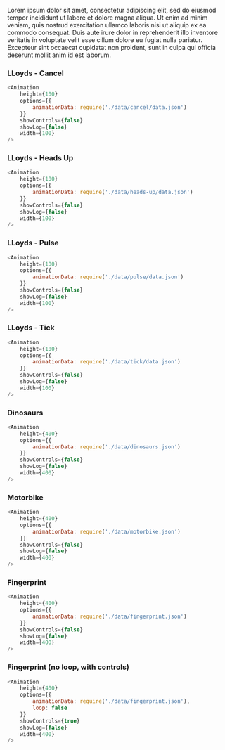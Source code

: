 Lorem ipsum dolor sit amet, consectetur adipiscing elit, sed do eiusmod tempor incididunt ut labore et dolore magna aliqua. Ut enim ad minim veniam, quis nostrud exercitation ullamco laboris nisi ut aliquip ex ea commodo consequat. Duis aute irure dolor in reprehenderit illo inventore veritatis in voluptate velit esse cillum dolore eu fugiat nulla pariatur. Excepteur sint occaecat cupidatat non proident, sunt in culpa qui officia deserunt mollit anim id est laborum.

### LLoyds - Cancel

```js
<Animation
    height={100}
    options={{
        animationData: require('./data/cancel/data.json')
    }}
    showControls={false}
    showLog={false}
    width={100}
/>
```

### LLoyds - Heads Up

```js
<Animation
    height={100}
    options={{
        animationData: require('./data/heads-up/data.json')
    }}
    showControls={false}
    showLog={false}
    width={100}
/>
```

### LLoyds - Pulse

```js
<Animation
    height={100}
    options={{
        animationData: require('./data/pulse/data.json')
    }}
    showControls={false}
    showLog={false}
    width={100}
/>
```

### LLoyds - Tick

```js
<Animation
    height={100}
    options={{
        animationData: require('./data/tick/data.json')
    }}
    showControls={false}
    showLog={false}
    width={100}
/>
```

### Dinosaurs

```js
<Animation
    height={400}
    options={{
        animationData: require('./data/dinosaurs.json')
    }}
    showControls={false}
    showLog={false}
    width={400}
/>
```

### Motorbike

```js
<Animation
    height={400}
    options={{
        animationData: require('./data/motorbike.json')
    }}
    showControls={false}
    showLog={false}
    width={400}
/>
```

### Fingerprint

```js
<Animation
    height={400}
    options={{
        animationData: require('./data/fingerprint.json')
    }}
    showControls={false}
    showLog={false}
    width={400}
/>
```

### Fingerprint (no loop, with controls)

```js
<Animation
    height={400}
    options={{
        animationData: require('./data/fingerprint.json'),
        loop: false
    }}
    showControls={true}
    showLog={false}
    width={400}
/>
```
